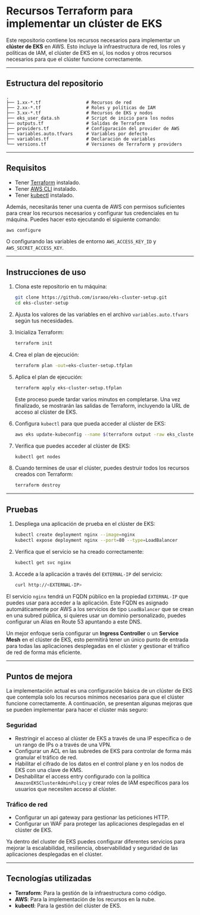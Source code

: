 # Recursos Terraform para implementar un clúster de EKS

Este repositorio contiene los recursos necesarios para implementar un **clúster de EKS** en AWS. Esto incluye la infraestructura de red, los roles y políticas de IAM, el clúster de EKS en sí, los nodos y otros recursos necesarios para que el clúster funcione correctamente.

---

## Estructura del repositorio

```plaintext
.
├── 1.xx-*.tf                 # Recursos de red
├── 2.xx-*.tf                 # Roles y políticas de IAM
├── 3.xx-*.tf                 # Recursos de EKS y nodos
├── eks_user_data.sh          # Script de inicio para los nodos
├── outputs.tf                # Salidas de Terraform
├── providers.tf              # Configuración del provider de AWS
├── variables.auto.tfvars     # Variables por defecto
├── variables.tf              # Declaración de variables
└── versions.tf               # Versiones de Terraform y providers
```

---

## Requisitos

- Tener [Terraform](https://developer.hashicorp.com/terraform/downloads) instalado.
- Tener [AWS CLI](https://docs.aws.amazon.com/cli/latest/userguide/install-cliv2.html) instalado.
- Tener [kubectl](https://kubernetes.io/docs/tasks/tools/install-kubectl/) instalado.

Además, necesitarás tener una cuenta de AWS con permisos suficientes para crear los recursos necesarios y configurar tus credenciales en tu máquina. Puedes hacer esto ejecutando el siguiente comando:

```bash
aws configure
```

O configurando las variables de entorno `AWS_ACCESS_KEY_ID` y `AWS_SECRET_ACCESS_KEY`.

---

## Instrucciones de uso

1. Clona este repositorio en tu máquina:

    ```bash
    git clone https://github.com/israoo/eks-cluster-setup.git
    cd eks-cluster-setup
    ```

2. Ajusta los valores de las variables en el archivo `variables.auto.tfvars` según tus necesidades.
3. Inicializa Terraform:

    ```bash
    terraform init
    ```

4. Crea el plan de ejecución:

    ```bash
    terraform plan -out=eks-cluster-setup.tfplan
    ```

5. Aplica el plan de ejecución:

    ```bash
    terraform apply eks-cluster-setup.tfplan
    ```

    Este proceso puede tardar varios minutos en completarse. Una vez finalizado, se mostrarán las salidas de Terraform, incluyendo la URL de acceso al clúster de EKS.

6. Configura `kubectl` para que pueda acceder al clúster de EKS:

    ```bash
    aws eks update-kubeconfig --name $(terraform output -raw eks_cluster_name)
    ```

7. Verifica que puedes acceder al clúster de EKS:

    ```bash
    kubectl get nodes
    ```

8. Cuando termines de usar el clúster, puedes destruir todos los recursos creados con Terraform:

    ```bash
    terraform destroy
    ```

---

## Pruebas

1. Despliega una aplicación de prueba en el clúster de EKS:

    ```bash
    kubectl create deployment nginx --image=nginx
    kubectl expose deployment nginx --port=80 --type=LoadBalancer
    ```

2. Verifica que el servicio se ha creado correctamente:

    ```bash
    kubectl get svc nginx
    ```

3. Accede a la aplicación a través del `EXTERNAL-IP` del servicio:

    ```bash
    curl http://<EXTERNAL-IP>
    ```

El servicio `nginx` tendrá un FQDN público en la propiedad `EXTERNAL-IP` que puedes usar para acceder a la aplicación. Este FQDN es asignado automáticamente por AWS a los servicios de tipo `LoadBalancer` que se crean en una subred pública, si quieres usar un dominio personalizado, puedes configurar un Alias en Route 53 apuntando a este DNS.

Un mejor enfoque sería configurar un **Ingress Controller** o un **Service Mesh** en el clúster de EKS, esto permitirá tener un único punto de entrada para todas las aplicaciones desplegadas en el clúster y gestionar el tráfico de red de forma más eficiente.

---

## Puntos de mejora

La implementación actual es una configuración básica de un clúster de EKS que contempla solo los recursos mínimos necesarios para que el clúster funcione correctamente. A continuación, se presentan algunas mejoras que se pueden implementar para hacer el clúster más seguro:

### Seguridad

- Restringir el acceso al clúster de EKS a través de una IP específica o de un rango de IPs o a través de una VPN.
- Configurar un ACL en las subredes de EKS para controlar de forma más granular el tráfico de red.
- Habilitar el cifrado de los datos en el control plane y en los nodos de EKS con una clave de KMS.
- Deshabilitar el access entry configurado con la política `AmazonEKSClusterAdminPolicy` y crear roles de IAM específicos para los usuarios que necesiten acceso al clúster.

### Tráfico de red

- Configurar un api gateway para gestionar las peticiones HTTP.
- Configurar un WAF para proteger las aplicaciones desplegadas en el clúster de EKS.

Ya dentro del cluster de EKS puedes configurar diferentes servicios para mejorar la escalabilidad, resiliencia, observabilidad y seguridad de las aplicaciones desplegadas en el clúster.

---

## Tecnologías utilizadas

- **Terraform**: Para la gestión de la infraestructura como código.
- **AWS**: Para la implementación de los recursos en la nube.
- **kubectl**: Para la gestión del clúster de EKS.
